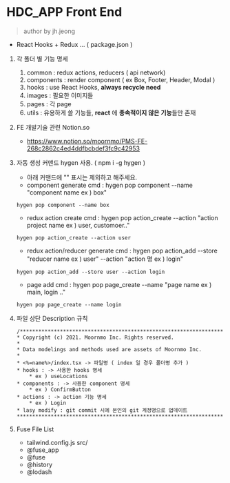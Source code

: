 # HDC_APP Front End
> author by jh.jeong

-  React Hooks + Redux ... ( package.json )
1. 각 폴더 별 기능 명세
	1. common : redux actions, reducers ( api network)
	2. components : render component ( ex Box, Footer, Header, Modal )  
	3. hooks : use React Hooks,  **always recycle need**
	4. images : 필요한 이미지들
	5. pages : 각 page
	6. utils : 유용하게 쓸 기능들, **react** 에 **종속적이지 않은 기능**들만 존재
2. FE 개발기술 관련 Notion.so
	- https://www.notion.so/moornmo/PMS-FE-268c2862c4ed4ddfbcbdef3fc9c42953

3. 자동 생성 커맨드 hygen 사용. ( npm i -g hygen )
	- 아래 커맨드에 "" 표시는 제외하고 해주세요.
	- component generate cmd : hygen pop component --name "component name ex ) box"
	```
	hygen pop component --name box
	```
	- redux action create cmd : hygen pop action_create --action "action project name ex ) user, customoer.." 
	```
	hygen pop action_create --action user
	```
	- redux action/reducer generate cmd : hygen pop action_add --store "reducer name ex ) user"  --action "action 명 ex ) login"
	```
	hygen pop action_add --store user --action login
	```
	- page add cmd  : hygen pop page_create --name "page name ex ) main, login .."
	```
	hygen pop page_create --name login
	```

4. 파일 상단 Description 규칙
	```
	/******************************************************************************
	* Copyright (c) 2021. Moornmo Inc. Rights reserved.                          *
	* Data modelings and methods used are assets of Moornmo Inc.                 *
	* <%=name%>/index.tsx -> 파일명 ( index 일 경우 폴더명 추가 )
	* hooks : -> 사용한 hooks 명세
		* ex ) useLocations
	* components : -> 사용한 component 명세
		* ex ) ConfirmButton 
	* actions : -> action 기능 명세
		* ex ) Login
	* lasy modify : git commit 시에 본인의 git 계정명으로 업데이트
	******************************************************************************/
	```

5. Fuse File List
	- tailwind.config.js
	src/
	- @fuse_app
	- @fuse
	- @history
	- @lodash